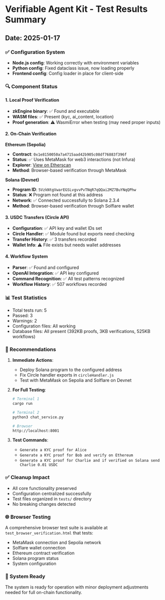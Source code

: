 # Verifiable Agent Kit - Test Results Summary

## Date: 2025-01-17

### ✅ Configuration System
- **Node.js config**: Working correctly with environment variables
- **Python config**: Fixed dataclass issue, now loading properly
- **Frontend config**: Config loader in place for client-side

### 🔍 Component Status

#### 1. Local Proof Verification
- **zkEngine binary**: ✅ Found and executable
- **WASM files**: ✅ Present (kyc, ai_content, location)
- **Proof generation**: ⚠️ WasmiError when testing (may need proper inputs)

#### 2. On-Chain Verification

**Ethereum (Sepolia)**
- **Contract**: `0x1e8150050a7a4715aad42b905c08df76883f396f`
- **Status**: ✅ Uses MetaMask for web3 interactions (not Infura)
- **Explorer**: [View on Etherscan](https://sepolia.etherscan.io/address/0x1e8150050a7a4715aad42b905c08df76883f396f)
- **Method**: Browser-based verification through MetaMask

**Solana (Devnet)**
- **Program ID**: `5VzkNtgVwarEGSLvgvvPvTNqR7qQQai2MZ7BuYNqQPhw`
- **Status**: ❌ Program not found at this address
- **Network**: ✅ Connected successfully to Solana 2.3.4
- **Method**: Browser-based verification through Solflare wallet

#### 3. USDC Transfers (Circle API)
- **Configuration**: ✅ API key and wallet IDs set
- **Circle Handler**: ✅ Module found but exports need checking
- **Transfer History**: ✅ 3 transfers recorded
- **Wallet Info**: ⚠️ File exists but needs wallet addresses

#### 4. Workflow System
- **Parser**: ✅ Found and configured
- **OpenAI Integration**: ✅ API key configured
- **Command Recognition**: ✅ All test patterns recognized
- **Workflow History**: ✅ 507 workflows recorded

### 📊 Test Statistics
- Total tests run: 5
- Passed: 3
- Warnings: 2
- Configuration files: All working
- Database files: All present (392KB proofs, 3KB verifications, 525KB workflows)

### 🔧 Recommendations

1. **Immediate Actions**:
   - Deploy Solana program to the configured address
   - Fix Circle handler exports in `circleHandler.js`
   - Test with MetaMask on Sepolia and Solflare on Devnet

2. **For Full Testing**:
   ```bash
   # Terminal 1
   cargo run
   
   # Terminal 2
   python3 chat_service.py
   
   # Browser
   http://localhost:8001
   ```

3. **Test Commands**:
   - `Generate a KYC proof for Alice`
   - `Generate a KYC proof for Bob and verify on Ethereum`
   - `Generate a KYC proof for Charlie and if verified on Solana send Charlie 0.01 USDC`

### ✅ Cleanup Impact
- All core functionality preserved
- Configuration centralized successfully
- Test files organized in `tests/` directory
- No breaking changes detected

### 🌐 Browser Testing
A comprehensive browser test suite is available at `test_browser_verification.html` that tests:
- MetaMask connection and Sepolia network
- Solflare wallet connection
- Ethereum contract verification
- Solana program status
- System configuration

### 🚀 System Ready
The system is ready for operation with minor deployment adjustments needed for full on-chain functionality.